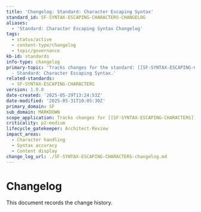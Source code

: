 ```yaml
---
title: 'Changelog: Standard: Character Escaping Syntax'
standard_id: SF-SYNTAX-ESCAPING-CHARACTERS-CHANGELOG
aliases:
  - 'Standard: Character Escaping Syntax Changelog'
tags:
  - status/active
  - content-type/changelog
  - topic/governance
kb-id: standards
info-type: changelog
primary-topic: 'Tracks changes for the standard: [[SF-SYNTAX-ESCAPING-CHARACTERS]]
  - Standard: Character Escaping Syntax.'
related-standards:
  - SF-SYNTAX-ESCAPING-CHARACTERS
version: 1.0.0
date-created: '2025-05-29T13:24:53Z'
date-modified: '2025-05-31T10:05:30Z'
primary_domain: SF
sub_domain: MARKDOWN
scope_application: Tracks changes for [[SF-SYNTAX-ESCAPING-CHARACTERS]].
criticality: p2-medium
lifecycle_gatekeeper: Architect-Review
impact_areas:
  - Character handling
  - Syntax accuracy
  - Content display
change_log_url: ./SF-SYNTAX-ESCAPING-CHARACTERS-changelog.md
---
```


# Changelog

This document records the change history.
